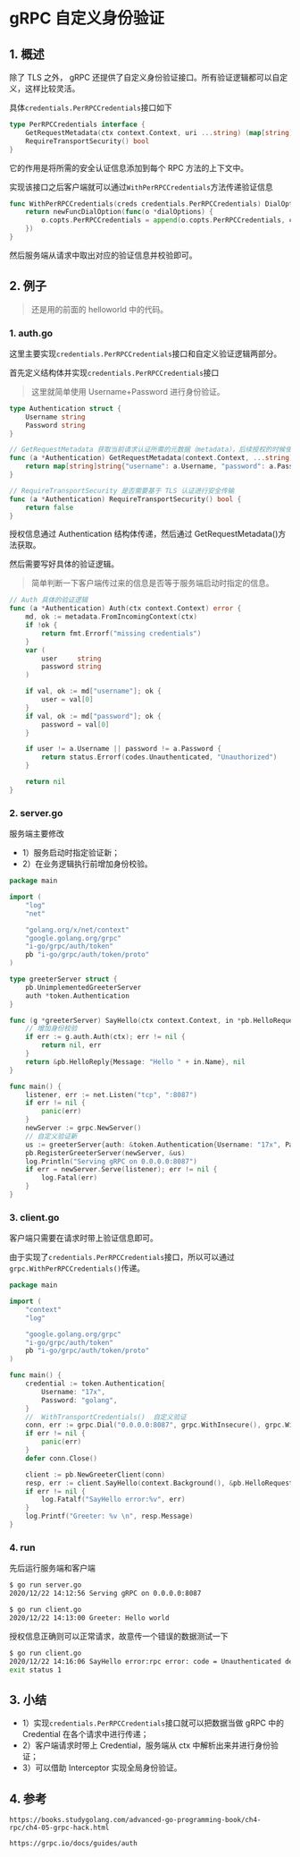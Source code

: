 # gRPC 自定义身份验证

## 1. 概述

除了 TLS 之外， gRPC 还提供了自定义身份验证接口。所有验证逻辑都可以自定义，这样比较灵活。



具体`credentials.PerRPCCredentials`接口如下

```go
type PerRPCCredentials interface {
	GetRequestMetadata(ctx context.Context, uri ...string) (map[string]string, error)
	RequireTransportSecurity() bool
}
```

它的作用是将所需的安全认证信息添加到每个 RPC 方法的上下文中。

实现该接口之后客户端就可以通过`WithPerRPCCredentials`方法传递验证信息

```go
func WithPerRPCCredentials(creds credentials.PerRPCCredentials) DialOption {
	return newFuncDialOption(func(o *dialOptions) {
		o.copts.PerRPCCredentials = append(o.copts.PerRPCCredentials, creds)
	})
}
```

然后服务端从请求中取出对应的验证信息并校验即可。

## 2. 例子

> 还是用的前面的 helloworld 中的代码。



### 1. auth.go

这里主要实现`credentials.PerRPCCredentials`接口和自定义验证逻辑两部分。

首先定义结构体并实现`credentials.PerRPCCredentials`接口

> 这里就简单使用 Username+Password 进行身份验证。

```go
type Authentication struct {
	Username string
	Password string
}

// GetRequestMetadata 获取当前请求认证所需的元数据（metadata），后续授权的时候使用
func (a *Authentication) GetRequestMetadata(context.Context, ...string) (map[string]string, error) {
	return map[string]string{"username": a.Username, "password": a.Password}, nil
}

// RequireTransportSecurity 是否需要基于 TLS 认证进行安全传输
func (a *Authentication) RequireTransportSecurity() bool {
	return false
}
```

授权信息通过 Authentication 结构体传递，然后通过 GetRequestMetadata()方法获取。



然后需要写好具体的验证逻辑。

> 简单判断一下客户端传过来的信息是否等于服务端启动时指定的信息。

```go
// Auth 具体的验证逻辑
func (a *Authentication) Auth(ctx context.Context) error {
	md, ok := metadata.FromIncomingContext(ctx)
	if !ok {
		return fmt.Errorf("missing credentials")
	}
	var (
		user     string
		password string
	)

	if val, ok := md["username"]; ok {
		user = val[0]
	}
	if val, ok := md["password"]; ok {
		password = val[0]
	}

	if user != a.Username || password != a.Password {
		return status.Errorf(codes.Unauthenticated, "Unauthorized")
	}

	return nil
}
```



### 2. server.go

服务端主要修改

* 1）服务启动时指定验证新；
* 2）在业务逻辑执行前增加身份校验。



```go
package main

import (
	"log"
	"net"

	"golang.org/x/net/context"
	"google.golang.org/grpc"
	"i-go/grpc/auth/token"
	pb "i-go/grpc/auth/token/proto"
)

type greeterServer struct {
	pb.UnimplementedGreeterServer
	auth *token.Authentication
}

func (g *greeterServer) SayHello(ctx context.Context, in *pb.HelloRequest) (*pb.HelloReply, error) {
	// 增加身份校验
	if err := g.auth.Auth(ctx); err != nil {
		return nil, err
	}
	return &pb.HelloReply{Message: "Hello " + in.Name}, nil
}

func main() {
	listener, err := net.Listen("tcp", ":8087")
	if err != nil {
		panic(err)
	}
	newServer := grpc.NewServer()
	// 自定义验证新
	us := greeterServer{auth: &token.Authentication{Username: "17x", Password: "golang"}}
	pb.RegisterGreeterServer(newServer, &us)
	log.Println("Serving gRPC on 0.0.0.0:8087")
	if err = newServer.Serve(listener); err != nil {
		log.Fatal(err)
	}
}
```



### 3. client.go

客户端只需要在请求时带上验证信息即可。

由于实现了`credentials.PerRPCCredentials`接口，所以可以通过`grpc.WithPerRPCCredentials()`传递。

```go
package main

import (
	"context"
	"log"

	"google.golang.org/grpc"
	"i-go/grpc/auth/token"
	pb "i-go/grpc/auth/token/proto"
)

func main() {
	credential := token.Authentication{
		Username: "17x",
		Password: "golang",
	}
	//  WithTransportCredentials()  自定义验证
	conn, err := grpc.Dial("0.0.0.0:8087", grpc.WithInsecure(), grpc.WithPerRPCCredentials(&credential))
	if err != nil {
		panic(err)
	}
	defer conn.Close()

	client := pb.NewGreeterClient(conn)
	resp, err := client.SayHello(context.Background(), &pb.HelloRequest{Name: "world"})
	if err != nil {
		log.Fatalf("SayHello error:%v", err)
	}
	log.Printf("Greeter: %v \n", resp.Message)
}
```



### 4. run

先后运行服务端和客户端

```sh
$ go run server.go
2020/12/22 14:12:56 Serving gRPC on 0.0.0.0:8087
```

```sh
$ go run client.go
2020/12/22 14:13:00 Greeter: Hello world
```

授权信息正确则可以正常请求，故意传一个错误的数据测试一下

```sh
$ go run client.go
2020/12/22 14:16:06 SayHello error:rpc error: code = Unauthenticated desc = Unauthorized
exit status 1
```



## 3. 小结

* 1）实现`credentials.PerRPCCredentials`接口就可以把数据当做 gRPC 中的 Credential 在各个请求中进行传递；
* 2）客户端请求时带上 Credential，服务端从 ctx 中解析出来并进行身份验证；
* 3）可以借助 Interceptor 实现全局身份验证。



## 4. 参考

`https://books.studygolang.com/advanced-go-programming-book/ch4-rpc/ch4-05-grpc-hack.html`

`https://grpc.io/docs/guides/auth`